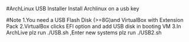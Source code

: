 #ArchLinux USB Installer
Install Archlinux on a usb key


#Note
1.You need a USB Flash Disk (>=8G)and VirtualBox with Extension Pack
2.VirtualBox clicks EFI option and add USB disk in booting VM
3.In ArchLive plz run ./USB.sh ,Enter new systems plz run ./USB2.sh

